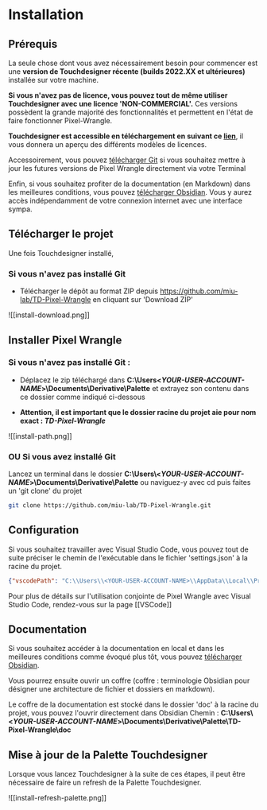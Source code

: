 
# Installation

 

## Prérequis

La seule chose dont vous avez nécessairement besoin pour commencer est une **version de Touchdesigner récente (builds 2022.XX et ultérieures)** installée sur votre machine.

**Si vous n'avez pas de licence, vous pouvez tout de même utiliser Touchdesigner avec une licence 'NON-COMMERCIAL'.**
Ces versions possèdent la grande majorité des fonctionnalités et permettent en l'état de faire fonctionner Pixel-Wrangle.

**Touchdesigner est accessible en téléchargement en suivant ce [lien](https://derivative.ca/download)**,  il vous donnera un aperçu des différents modèles de licences.

Accessoirement, vous pouvez [télécharger Git](https://git-scm.com/downloads) si vous souhaitez mettre à jour les futures versions de Pixel Wrangle directement via votre Terminal

Enfin, si vous souhaitez profiter de la documentation (en Markdown) dans les meilleures conditions, vous pouvez [télécharger Obsidian](https://obsidian.md). Vous y aurez accès indépendamment de votre connexion internet avec une interface sympa.

## Télécharger le projet

Une fois Touchdesigner installé,

### **Si vous n'avez pas installé Git**

- Télécharger le dépôt au format ZIP depuis <https://github.com/miu-lab/TD-Pixel-Wrangle> en cliquant sur 'Download ZIP'

![[install-download.png]]

## Installer Pixel Wrangle

### **Si vous n'avez pas installé Git :**

- Déplacez le zip téléchargé dans **C:\\Users\<*YOUR-USER-ACCOUNT-NAME*>\\Documents\\Derivative\\Palette** et extrayez son contenu dans ce dossier comme indiqué ci-dessous

- **Attention, il est important que le dossier racine du projet aie pour nom exact : *TD-Pixel-Wrangle***

![[install-path.png]]

### **OU Si vous avez installé Git**

Lancez un terminal dans le dossier **C:\\Users\\<*YOUR-USER-ACCOUNT-NAME*>\\Documents\\Derivative\\Palette** ou naviguez-y avec cd puis faites un 'git clone' du projet

```bash
git clone https://github.com/miu-lab/TD-Pixel-Wrangle.git
```

## Configuration

Si vous souhaitez travailler avec Visual Studio Code, vous pouvez tout de suite préciser le chemin de l'exécutable dans le fichier 'settings.json' à la racine du projet.

```json
{"vscodePath": "C:\\Users\\<YOUR-USER-ACCOUNT-NAME>\\AppData\\Local\\Programs\\Microsoft VS Code\\Code.exe"}
```

Pour plus de détails sur l'utilisation conjointe de Pixel Wrangle avec Visual Studio Code, rendez-vous sur la page [[VSCode]]

## Documentation

Si vous souhaitez accéder à la documentation en local et dans les meilleures conditions comme évoqué plus tôt, vous pouvez [télécharger Obsidian](https://obsidian.md).

Vous pourrez ensuite ouvrir un coffre (coffre : terminologie Obsidian pour désigner une architecture de fichier et dossiers en markdown).

Le coffre de la documentation est stocké dans le dossier 'doc' à la racine du projet, vous pouvez l'ouvrir directement dans Obsidian
Chemin : **C:\\Users\\<*YOUR-USER-ACCOUNT-NAME*>\\Documents\\Derivative\\Palette\\TD-Pixel-Wrangle\\doc**

## Mise à jour de la Palette Touchdesigner

Lorsque vous lancez Touchdesigner à la suite de ces étapes, il peut être nécessaire de faire un refresh de la Palette Touchdesigner.

![[install-refresh-palette.png]]
